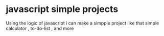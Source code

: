 # javascript simple projects 
Using the logic of javascript i can make a simpple project
like that 
        simple calculator , to-do-list , and more 

